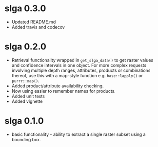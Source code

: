 # slga 0.3.0

  * Updated README.md
  * Added travis and codecov

# slga 0.2.0

  * Retrieval functionality wrapped in `get_slga_data()` to get raster values and confidence intervals in one object. For more complex requests involving multiple depth ranges, attributes, products or combinations thereof, use this with a map-style function e.g. `base::lapply()` or `purrr::map()`.
  * Added product/attribute availability checking.
  * Now using easier to remember names for products.
  * Added unit tests
  * Added vignette

# slga 0.1.0

  * basic functionality - ability to extract a single raster subset using a
bounding box.
